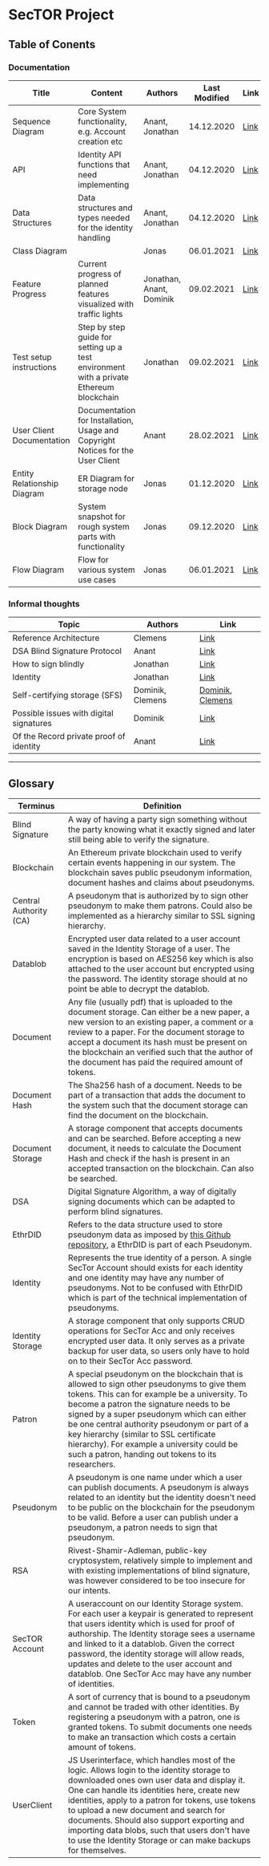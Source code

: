# SecTOR Project

## Table of Conents


### Documentation

| Title                       | Content                                                                                 | Authors                  | Last Modified | Link                                                                                                                            |
| ---                         | ---                                                                                     | ---                      | ---           | ---                                                                                                                             |
| Sequence Diagram            | Core System functionality, e.g. Account creation etc                                    | Anant, Jonathan          | 14.12.2020    | [Link](https://github.com/clecap/sector-coop/blob/main/Documentation/Graphics/Sequence-Diagram/Sequence_Diagram_20201214.pdf)   |
| API                         | Identity API functions that need implementing                                           | Anant, Jonathan          | 04.12.2020    | [Link](https://github.com/clecap/sector-coop/blob/main/Documentation/Documents/API%20functions%20for%20identity%20component.md) |
| Data Structures             | Data structures and types needed for the identity handling                              | Anant, Jonathan          | 04.12.2020    | [Link](https://github.com/clecap/sector-coop/blob/main/Documentation/Documents/Datastructures%20for%20Identity%20Component.md)  |
| Class Diagram               |                                                                                         | Jonas                    | 06.01.2021    | [Link](https://github.com/clecap/sector-coop/blob/main/Documentation/Graphics/UML/class%20diagram.png)                          |
| Feature Progress            | Current progress of planned features visualized with traffic lights                     | Jonathan, Anant, Dominik | 09.02.2021    | [Link](https://github.com/clecap/sector-coop/blob/main/Documentation/Feature%20Progress.md)                                     |
| Test setup instructions     | Step by step guide for setting up a test environment with a private Ethereum blockchain | Jonathan                 | 09.02.2021    | [Link](https://github.com/clecap/sector-coop/blob/Documentation/Documents/Test%20Chain%20Setup%20Guide.md)                      |
| User Client Documentation   | Documentation for Installation, Usage and Copyright Notices for the User Client         | Anant                    | 28.02.2021    | [Link](https://github.com/clecap/sector-coop/blob/main/Source/User-Client/README.md)                                               |
| Entity Relationship Diagram | ER Diagram for storage node                                                             | Jonas                    | 01.12.2020    | [Link](https://github.com/clecap/sector-coop/blob/main/Documentation/Graphics/UML/new%20entity%20relationship%20diagram.png)    |
| Block Diagram               | System snapshot for rough system parts with functionality                               | Jonas                    | 09.12.2020    | [Link](https://github.com/clecap/sector-coop/blob/main/Documentation/Graphichs/UML/block%20Diagram.png)                         |
| Flow Diagram                | Flow for various system use cases                                                       | Jonas                    | 06.01.2021    | [Link](https://github.com/clecap/sector-coop/blob/main/Documentation/Graphics/UML/flowdiagram-new.svg)                          |

### Informal thoughts

| Topic                                   | Authors          | Link                                                                                                                                                                                                |
| ---                                     | ---              | ---                                                                                                                                                                                                 |
| Reference Architecture                  | Clemens          | [Link](https://www.overleaf.com/read/wvmrnhbrhxpb)                                                                                                                                                  |
| DSA Blind Signature Protocol            | Anant            | [Link](https://github.com/clecap/sector-coop/blob/main/Documentation/Research%20and%20Brainstorming/DSA%20Blind%20Signature%20Protocol.md)                                                          |
| How to sign blindly                     | Jonathan         | [Link](https://github.com/clecap/sector-coop/blob/main/Documentation/Research%20and%20Brainstorming/How%20to%20blind%20signature.md)                                                                |
| Identity                                | Jonathan         | [Link](https://github.com/clecap/sector-coop/blob/main/Documentation/Research%20and%20Brainstorming/Identity%20notes.md)                                                                            |
| Self-certifying storage (SFS)           | Dominik, Clemens | [Dominik](https://github.com/clecap/sector-coop/blob/main/Documentation/Research%20and%20Brainstorming/Self-certifying%20storage%20(SFS).md), [Clemens](https://www.overleaf.com/read/kmnhzctsszdk) |
| Possible issues with digital signatures | Dominik          | [Link](https://github.com/clecap/sector-coop/blob/main/Documentation/Research%20and%20Brainstorming/Possible%20issues%20with%20digital%20signatures.md)                                             |
| Of the Record private proof of identity | Anant            | [Link](https://github.com/clecap/sector-coop/blob/main/Documentation/Research%20and%20Brainstorming/OTR%20implementation%20for%20Private%20Linking.md)                                              |

* * *

## Glossary

| Terminus | Definition |
| --- | --- |
| Blind Signature | A way of having a party sign something without the party knowing what it exactly signed and later still being able to verify the signature.
| Blockchain | An Ethereum private blockchain used to verify certain events happening in our system. The blockchain saves public pseudonym information, document hashes and claims about pseudonyms. 
| Central Authority (CA) | A pseudonym that is authorized by to sign other pseudonym to make them patrons. Could also be implemented as a hierarchy similar to SSL signing hierarchy. 
| Datablob | Encrypted user data related to a user account saved in the Identity Storage of a user. The encryption is based on AES256 key which is also attached to the user account but encrypted using the password. The identity storage should at no point be able to decrypt the datablob. 
| Document | Any file (usually pdf) that is uploaded to the document storage. Can either be a new paper, a new version to an existing paper, a comment or a review to a paper. For the document storage to accept a document its hash must be present on the blockchain an verified such that the author of the document has paid the required amount of tokens. 
| Document Hash | The Sha256 hash of a document. Needs to be part of a transaction that adds the document to the system such that the document storage can find the document on the blockchain. 
| Document Storage | A storage component that accepts documents and can be searched. Before accepting a new document, it needs to calculate the Document Hash and check if the hash is present in an accepted transaction on the blockchain. Can also be searched. 
| DSA | Digital Signature Algorithm, a way of digitally signing documents which can be adapted to perform blind signatures.
| EthrDID | Refers to the data structure used to store pseudonym data as imposed by [this Github repository](https://github.com/uport-project/ethr-did), a EthrDID is part of each Pseudonym. 
| Identity | Represents the true identity of a person. A single SecTor Account should exists for each identity and one identity may have any number of pseudonyms. Not to be confused with EthrDID which is part of the technical implementation of pseudonyms. 
| Identity Storage | A storage component that only supports CRUD operations for SecTor Acc and only receives encrypted user data. It only serves as a private backup for user data, so users only have to hold on to their SecTor Acc password. 
| Patron | A special pseudonym on the blockchain that is allowed to sign other pseudonyms to give them tokens. This can for example be a university. To become a patron the signature needs to be signed by a super pseudonym which can either be one central authority pseudonym or part of a key hierarchy (similar to SSL certificate hierarchy). For example a university could be such a patron, handing out tokens to its researchers. 
| Pseudonym | A pseudonym is one name under which a user can publish documents. A pseudonym is always related to an identity but the identity doesn't need to be public on the blockchain for the pseudonym to be valid. Before a user can publish under a pseudonym, a patron needs to sign that pseudonym. 
| RSA | Rivest-Shamir-Adleman, public-key cryptosystem, relatively simple to implement and with existing implementations of blind signature, was however considered to be too insecure for our intents.
| SecTOR Account | A useraccount on our Identity Storage system. For each user a keypair is generated to represent that users identity which is used for proof of authorship. The Identity storage sees a username and linked to it a datablob. Given the correct password, the identity storage will allow reads, updates and delete to the user account and datablob. One SecTor Acc may have any number of identities. 
| Token | A sort of currency that is bound to a pseudonym and cannot be traded with other identities. By registering a pseudonym with a patron, one is granted tokens. To submit documents one needs to make an transaction which costs a certain amount of tokens. 
| UserClient | JS Userinterface, which handles most of the logic. Allows login to the identity storage to downloaded ones own user data and display it. One can handle its identities here, create new identities, apply to a patron for tokens, use tokens to upload a new document and search for documents. Should also support exporting and importing data blobs, such that users don't have to use the Identity Storage or can make backups for themselves. 
